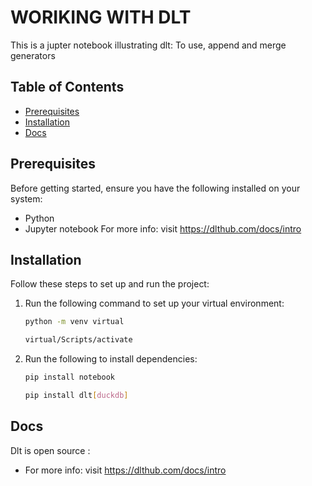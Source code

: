 # WORIKING WITH DLT

This is a jupter notebook illustrating dlt: To use, append and merge generators

## Table of Contents
- [Prerequisites](#prerequisites)  
- [Installation](#installation)   
- [Docs](#docs)

## Prerequisites
Before getting started, ensure you have the following installed on your system:
- Python   
- Jupyter notebook
For more info: visit https://dlthub.com/docs/intro
## Installation
Follow these steps to set up and run the project:

1. Run the following command to set up your virtual environment:
   ```bash
   python -m venv virtual
   ```
   ```bash
   virtual/Scripts/activate
   ```
   
2. Run the following to install dependencies:
   ```bash
   pip install notebook
   ```

   ```bash
   pip install dlt[duckdb]
   ```
## Docs
Dlt is open source :
- For more info: visit https://dlthub.com/docs/intro